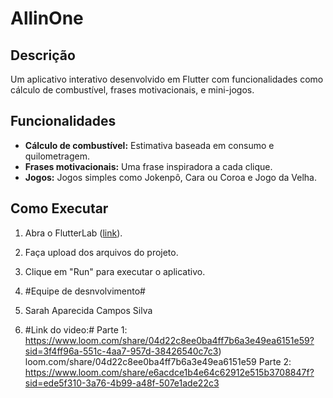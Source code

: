
# AllinOne

## Descrição
Um aplicativo interativo desenvolvido em Flutter com funcionalidades como cálculo de combustível, frases motivacionais, e mini-jogos.

## Funcionalidades
- **Cálculo de combustível:** Estimativa baseada em consumo e quilometragem.
- **Frases motivacionais:** Uma frase inspiradora a cada clique.
- **Jogos:** Jogos simples como Jokenpô, Cara ou Coroa e Jogo da Velha.

## Como Executar
1. Abra o FlutterLab ([link](https://flutlab.io)).
2. Faça upload dos arquivos do projeto.
3. Clique em "Run" para executar o aplicativo.

4. #Equipe de desnvolvimento#
5. Sarah Aparecida Campos Silva


6. #Link do video:#
Parte 1: https://www.loom.com/share/04d22c8ee0ba4ff7b6a3e49ea6151e59?sid=3f4ff96a-551c-4aa7-957d-38426540c7c3)
loom.com/share/04d22c8ee0ba4ff7b6a3e49ea6151e59
Parte 2: https://www.loom.com/share/e6acdce1b4e64c62912e515b3708847f?sid=ede5f310-3a76-4b99-a48f-507e1ade22c3
